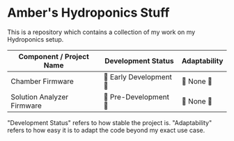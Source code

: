 # Amber's Hydroponics Stuff
This is a repository which contains a collection of my work on my Hydroponics setup.

| Component / Project Name | Development Status | Adaptability |
|--------------------------|--------------------|--------------|
| Chamber Firmware         | 🚧 Early Development 🚧 | 🚫 None 🚫        |
| Solution Analyzer Firmware         | 🚧 Pre-Development 🚧 | 🚫 None 🚫        |

"Development Status" refers to how stable the project is.
"Adaptability" refers to how easy it is to adapt the code beyond my exact use case.
